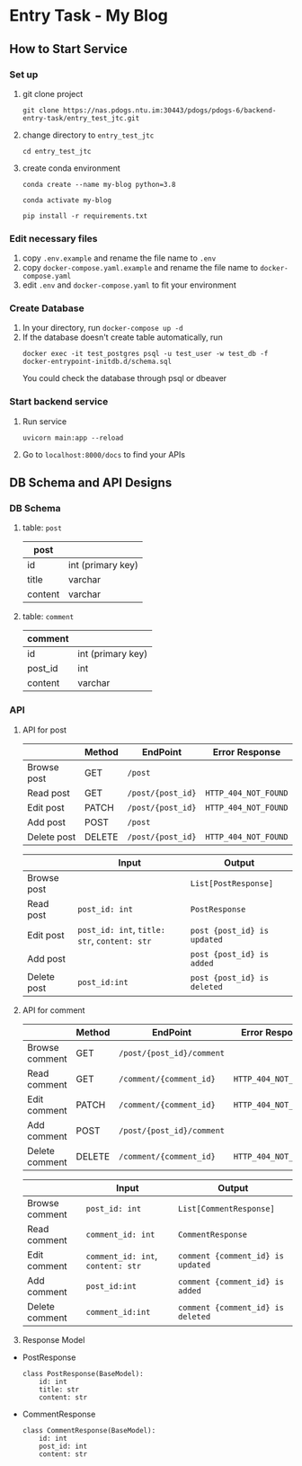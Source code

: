 # Entry Task - My Blog
## How to Start Service

### Set up
1. git clone project
    ```
    git clone https://nas.pdogs.ntu.im:30443/pdogs/pdogs-6/backend-entry-task/entry_test_jtc.git
    ```
2. change directory to `entry_test_jtc`
    ```
    cd entry_test_jtc
    ```

3. create conda environment  
    ```
    conda create --name my-blog python=3.8
    ```
    ```
    conda activate my-blog
    ```
    ```
    pip install -r requirements.txt
    ```

### Edit necessary files
1. copy `.env.example` and rename the file name to `.env`
2. copy `docker-compose.yaml.example` and rename the file name to `docker-compose.yaml`
3. edit `.env` and `docker-compose.yaml` to fit your environment

### Create Database
1. In your directory, run `docker-compose up -d`
2. If the database doesn't create table automatically, run  
    ```
    docker exec -it test_postgres psql -u test_user -w test_db -f docker-entrypoint-initdb.d/schema.sql
    ```
   You could check the database through psql or dbeaver

### Start backend service
1. Run service  
    ```
    uvicorn main:app --reload
    ```
2. Go to `localhost:8000/docs` to find your APIs


## DB Schema and API Designs

### DB Schema
1. table: `post`

    | post          |                   |
    | ------------- | ----------------- |
    | id            | int (primary key) |
    | title         | varchar           |
    | content       | varchar           |

2. table: `comment`

    | comment  |                   |
    | -------- | ----------------- |
    | id       | int (primary key) |
    | post_id  | int               |
    | content  | varchar           |

### API
1. API for post

    |             | Method | EndPoint          | Error Response                               |
    | ----------- | ------ | ----------------- | -------------------------------------------- |
    | Browse post | GET    | `/post`           |                                              |
    | Read post   | GET    | `/post/{post_id}` | `HTTP_404_NOT_FOUND`                         |
    | Edit post   | PATCH  | `/post/{post_id}` | `HTTP_404_NOT_FOUND`                         |
    | Add post    | POST   | `/post`           |                                              | 
    | Delete post | DELETE | `/post/{post_id}` | `HTTP_404_NOT_FOUND`                         |

    |             | Input                                        | Output                      |
    | ----------- | -------------------------------------------- | --------------------------- |
    | Browse post |                                              | `List[PostResponse]`        |
    | Read post   | `post_id: int`                               | `PostResponse`              | 
    | Edit post   | `post_id: int`, `title: str`, `content: str` | `post {post_id} is updated` | 
    | Add post    |                                              | `post {post_id} is added`   |
    | Delete post | `post_id:int`                                | `post {post_id} is deleted` | 

2. API for comment

    |                | Method | EndPoint                  | Error Response                     |
    | -------------- | ------ | ------------------------- | ---------------------------------- |
    | Browse comment | GET    | `/post/{post_id}/comment` |                                    |
    | Read comment   | GET    | `/comment/{comment_id}`   | `HTTP_404_NOT_FOUND`               |
    | Edit comment   | PATCH  | `/comment/{comment_id}`   | `HTTP_404_NOT_FOUND`               |
    | Add comment    | POST   | `/post/{post_id}/comment` |                                    | 
    | Delete comment | DELETE | `/comment/{comment_id}`   | `HTTP_404_NOT_FOUND`               |

    |                | Input                             | Output                            |
    | -------------- | --------------------------------- | --------------------------------- |
    | Browse comment | `post_id: int`                    | `List[CommentResponse]`           |
    | Read comment   | `comment_id: int`                 | `CommentResponse`                 | 
    | Edit comment   | `comment_id: int`, `content: str` | `comment {comment_id} is updated` | 
    | Add comment    | `post_id:int`                     | `comment {comment_id} is added`   |
    | Delete comment | `comment_id:int`                  | `comment {comment_id} is deleted` | 

3. Response Model
- PostResponse
    ```
    class PostResponse(BaseModel):
        id: int
        title: str
        content: str
    ```
- CommentResponse
    ```
    class CommentResponse(BaseModel):
        id: int
        post_id: int
        content: str
    ```

